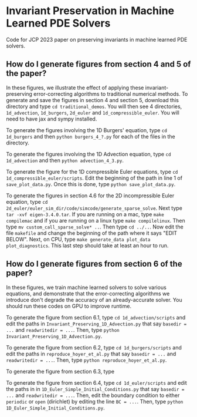 # Invariant Preservation in Machine Learned PDE Solvers
Code for JCP 2023 paper on preserving invariants in machine learned PDE solvers.



## How do I generate figures from section 4 and 5 of the paper?

In these figures, we illustrate the effect of applying these invariant-preserving error-correcting algorithms to traditional numerical methods. To generate and save the figures in section 4 and section 5, download this directory and type `cd traditional_demos`. You will then see 4 directories, `1d_advection`, `1d_burgers`, `2d_euler` and `1d_compressible_euler`. You will need to have jax and sympy installed.

To generate the figures involving the 1D Burgers' equation, type `cd 1d_burgers` and then `python burgers_4_?.py` for each of the files in the directory. 

To generate the figures involving the 1D Advection equation, type `cd 1d_advection` and then `python advection_4_3.py`.

To generate the figure for the 1D compressible Euler equations, type `cd 1d_compressible_euler/scripts`. Edit the beginning of the path in line 1 of `save_plot_data.py`. Once this is done, type `python save_plot_data.py`.

To generate the figures in section 4.6 for the 2D incompressible Euler equation, type `cd 2d_euler/euler_sim_dir/code/simcode/generate_sparse_solve`. Next type `tar -xvf eigen-3.4.0.tar`. If you are running on a mac, type `make compilemac` and if you are running on a linux type `make compilelinux`. Then type `mv custom_call_sparse_solve* ..`. Then type `cd ../..`. Now edit the file `makefile` and change the beginning of the path where it says "EDIT BELOW". Next, on CPU, type `make generate_data plot_data plot_diagnostics`. This last step should take at least an hour to run.

## How do I generate figures from section 6 of the paper?

In these figures, we train machine learned solvers to solve various equations, and demonstrate that the error-correcting algorithms we introduce don't degrade the accuracy of an already-accurate solver. You should run these codes on GPU to improve runtime.

To generate the figure from section 6.1, type `cd 1d_advection/scripts` and edit the paths in `Invariant_Preserving_1D_Advection.py` that say `basedir = ...` and `readwritedir = ...`. Then, type `python Invariant_Preserving_1D_Advection.py`.

To generate the figure from section 6.2, type `cd 1d_burgers/scripts` and edit the paths in `reproduce_hoyer_et_al.py` that say `basedir = ...` and `readwritedir = ...`. Then, type `python reproduce_hoyer_et_al.py`.

To generate the figure from section 6.3, type 

To generate the figure from section 6.4, type `cd 1d_euler/scripts` and edit the paths in in `1D_Euler_Simple_Initial_Conditions.py` that say `basedir = ...` and `readwritedir = ...`. Then, edit the boundary condition to either `periodic` or `open` (dirichlet) by editing the line `BC = ...`. Then, type `python 1D_Euler_Simple_Initial_Conditions.py`.